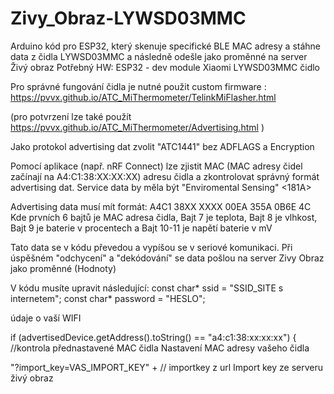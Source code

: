 # Zivy_Obraz-LYWSD03MMC
Arduino kód pro ESP32, který skenuje specifické BLE MAC adresy a stáhne data z čidla LYWSD03MMC a následně odešle jako proměnné na server Živý obraz
Potřebný HW:
ESP32 - dev module
Xiaomi LYWSD03MMC čidlo

Pro správné fungování čidla je nutné použit custom firmware : https://pvvx.github.io/ATC_MiThermometer/TelinkMiFlasher.html

(pro potvrzení lze také použít https://pvvx.github.io/ATC_MiThermometer/Advertising.html )

Jako protokol advertising dat zvolit "ATC1441" bez ADFLAGS a Encryption


Pomocí aplikace (např. nRF Connect) lze zjistit MAC (MAC adresy čidel začínají na A4:C1:38:XX:XX:XX) adresu čidla a zkontrolovat správný formát advertising dat.
Service data by měla být "Enviromental Sensing" <181A>

Advertising data musí mít formát: A4C1 38XX XXXX 00EA 355A 0B6E 4C
Kde prvních 6 bajtů je MAC adresa čidla, Bajt 7 je teplota, Bajt 8 je vlhkost, Bajt 9 je baterie v procentech a Bajt 10-11 je napětí baterie v mV


Tato data se v kódu převedou a vypíšou se v seriové komunikaci.
Při úspěšném "odchycení" a "dekódování" se data pošlou na server Zivy Obraz jako proměnné (Hodnoty)


V kódu musíte upravit následující:
const char* ssid = "SSID_SITE s internetem";
const char* password = "HESLO";

údaje o vaší WIFI


if (advertisedDevice.getAddress().toString() == "a4:c1:38:xx:xx:xx") { //kontrola přednastavené MAC čidla
Nastavení MAC adresy vašeho čidla



"?import_key=VAS_IMPORT_KEY" +  // importkey z url
Import key ze serveru živý obraz



